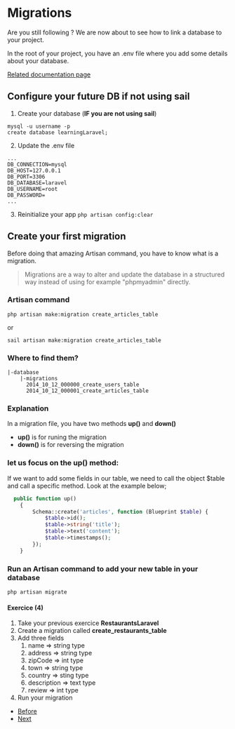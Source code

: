 # Migrations

Are you still following ? We are now about to see how to link a database to your project.

In the root of your project, you have an .env file where you add some details about your database.

[Related documentation page](https://laravel.com/docs/9.x/migrations)

## Configure your future DB if not using sail

1. Create your database (**IF you are not using sail**)
```terminal
mysql -u username -p
create database learningLaravel;
```
2. Update the .env file

```terminal
...
DB_CONNECTION=mysql
DB_HOST=127.0.0.1
DB_PORT=3306
DB_DATABASE=laravel
DB_USERNAME=root
DB_PASSWORD=
...
```

3. Reinitialize your app `php artisan config:clear`
   

## Create your first migration

Before doing that amazing Artisan command, you have to know what is a migration.

> Migrations are a way to alter and update the database in a structured way instead of using for example "phpmyadmin" directly.

### Artisan command
`php artisan make:migration create_articles_table`

or

`sail artisan make:migration create_articles_table`


### Where to find them?

```console
|-database
    |-migrations
      2014_10_12_000000_create_users_table
      2014_10_12_000001_create_articles_table
```

### Explanation
In a migration file, you have two methods **up()** and **down()**
- **up()** is for runing the migration
- **down()** is for reversing the migration

### let us focus on the **up()** method:
If we want to add some fields in our table, we need to call the object $table and call a specific method. Look at the example below;

```php
  public function up()
    {
        Schema::create('articles', function (Blueprint $table) {
            $table->id();
            $table->string('title');
            $table->text('content');
            $table->timestamps();
        });
    }
```

### Run an Artisan command to add your new table in your database
`php artisan migrate`

#### Exercice (4)

1. Take your previous exercice **RestaurantsLaravel**
2. Create a migration called **create_restaurants_table**
3. Add three fields 
   1. name => string type
   2. address => string type
   3. zipCode => int type
   4. town => string type
   5. country => sting type
   6. description => text type
   7. review => int type
4. Run your migration

- [Before](d.controllers.md)
- [Next](f.models.md)

